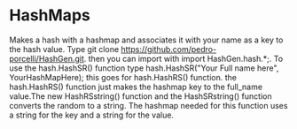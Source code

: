 # HashMaps

Makes a hash with a hashmap and associates it with your name as a key to the hash value. Type git clone https://github.com/pedro-porcelli/HashGen.git. then you can import with import HashGen.hash.\*;. To use the hash.HashSR() function type hash.HashSR("Your Full name here", YourHashMapHere); this goes for hash.HashRS() function. the hash.HashRS() function just makes the hashmap key to the full_name value.The new HashRSstring() function and the HashSRstring() function converts the random to a string. The hashmap needed for this function uses a string for the key and a string for the value.
